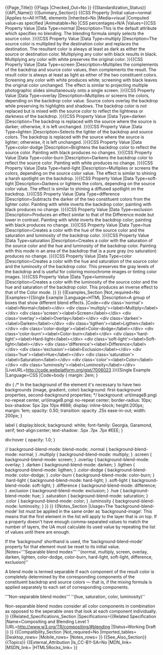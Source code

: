 {{Page_Title}}
{{Flags
|Checked_Out=No
}}
{{Standardization_Status}}
{{API_Name}}
{{Summary_Section}}
{{CSS Property
|Initial value=normal
|Applies to=All HTML elements
|Inherited=No
|Media=visual
|Computed value=as specified
|Animatable=No
|CSS percentages=N/A
|Values={{CSS Property Value
|Data Type=normal
|Description=This is the default attribute which specifies no blending. The blending formula simply selects the source color.
}}{{CSS Property Value
|Data Type=multiply
|Description=The source color is multiplied by the destination color and replaces the destination. The resultant color is always at least as dark as either the source or destination color. Multiplying any color with black results in black. Multiplying any color with white preserves the original color.
}}{{CSS Property Value
|Data Type=screen
|Description=Multiplies the complements of the backdrop and source color values, then complements the result. The result color is always at least as light as either of the two constituent colors. Screening any color with white produces white; screening with black leaves the original color unchanged. The effect is similar to projecting multiple photographic slides simultaneously onto a single screen.
}}{{CSS Property Value
|Data Type=overlay
|Description=Multiplies or screens the colors, depending on the backdrop color value. Source colors overlay the backdrop while preserving its highlights and shadows. The backdrop color is not replaced but is mixed with the source color to reflect the lightness or darkness of the backdrop.
}}{{CSS Property Value
|Data Type=darken
|Description=The backdrop is replaced with the source where the source is darker; otherwise, it is left unchanged.
}}{{CSS Property Value
|Data Type=lighten
|Description=Selects the lighter of the backdrop and source colors. The backdrop is replaced with the source where the source is lighter; otherwise, it is left unchanged.
}}{{CSS Property Value
|Data Type=color-dodge
|Description=Brightens the backdrop color to reflect the source color. Painting with black produces no changes.
}}{{CSS Property Value
|Data Type=color-burn
|Description=Darkens the backdrop color to reflect the source color. Painting with white produces no change.
}}{{CSS Property Value
|Data Type=hard-light
|Description=Multiplies or screens the colors, depending on the source color value. The effect is similar to shining a harsh spotlight on the backdrop.
}}{{CSS Property Value
|Data Type=soft-light
|Description=Darkens or lightens the colors, depending on the source color value. The effect is similar to shining a diffused spotlight on the backdrop.
}}{{CSS Property Value
|Data Type=difference
|Description=Subtracts the darker of the two constituent colors from the lighter color. Painting with white inverts the backdrop color; painting with black produces no change.
}}{{CSS Property Value
|Data Type=exclusion
|Description=Produces an effect similar to that of the Difference mode but lower in contrast. Painting with white inverts the backdrop color; painting with black produces no change.
}}{{CSS Property Value
|Data Type=hue
|Description=Creates a color with the hue of the source color and the saturation and luminosity of the backdrop color.
}}{{CSS Property Value
|Data Type=saturation
|Description=Creates a color with the saturation of the source color and the hue and luminosity of the backdrop color. Painting with this mode in an area of the backdrop that is a pure gray (no saturation) produces no change.
}}{{CSS Property Value
|Data Type=color
|Description=Creates a color with the hue and saturation of the source color and the luminosity of the backdrop color. This preserves the gray levels of the backdrop and is useful for coloring monochrome images or tinting color images.
}}{{CSS Property Value
|Data Type=luminosity
|Description=Creates a color with the luminosity of the source color and the hue and saturation of the backdrop color. This produces an inverse effect to that of the Color mode.
}}
}}
{{Examples_Section
|Not_required=No
|Examples={{Single Example
|Language=HTML
|Description=A group of boxes that show different blend effects.
|Code=&lt;div class='normal'&gt;&lt;label&gt;Normal&lt;/label&gt;&lt;/div&gt;
&lt;div class='multiply'&gt;&lt;label&gt;Multiply&lt;/label&gt;&lt;/div&gt;
&lt;div class='screen'&gt;&lt;label&gt;Screen&lt;/label&gt;&lt;/div&gt;
&lt;div class='overlay'&gt;&lt;label&gt;Overlay&lt;/label&gt;&lt;/div&gt;
&lt;div class='darken'&gt;&lt;label&gt;Darken&lt;/label&gt;&lt;/div&gt;
&lt;div class='ligthen'&gt;&lt;label&gt;Ligthen&lt;/label&gt;&lt;/div&gt;
&lt;div class='color-dodge'&gt;&lt;label&gt;Color-dodge&lt;/label&gt;&lt;/div&gt;
&lt;div class='color-burn'&gt;&lt;label&gt;Color-burn&lt;/label&gt;&lt;/div&gt;
&lt;div class='hard-light'&gt;&lt;label&gt;Hard-light&lt;/label&gt;&lt;/div&gt;
&lt;div class='soft-light'&gt;&lt;label&gt;Soft-light&lt;/label&gt;&lt;/div&gt;
&lt;div class='difference'&gt;&lt;label&gt;Difference&lt;/label&gt;&lt;/div&gt;
&lt;div class='exclusion'&gt;&lt;label&gt;Exclusion&lt;/label&gt;&lt;/div&gt;
&lt;div class='hue'&gt;&lt;label&gt;Hue&lt;/label&gt;&lt;/div&gt;
&lt;div class='saturation'&gt;&lt;label&gt;Saturation&lt;/label&gt;&lt;/div&gt;
&lt;div class='color'&gt;&lt;label&gt;Color&lt;/label&gt;&lt;/div&gt;
&lt;div class='luminosity'&gt;&lt;label&gt;Luminosity&lt;/label&gt;&lt;/div&gt;
|LiveURL=http://code.webplatform.org/gist/7006023
}}{{Single Example
|Language=CSS
|Code=body {
 	margin: 2em;
}
 
div {
/* In the background of the element it's necessary to have two backgrounds (image, gradient, color)
	background: first-background properties, second-background properties; */
	background: url(imageB.png) no-repeat center, url(imageB.png) no-repeat center;
	border-radius: 10px;
	box-shadow: 5px 2px 10px #888;
	display: inline-block;
	height:200px;
	margin: 1em;
	opacity: 0.50;
	transition: opacity .25s ease-in-out;
	width: 200px;
}

label {
    display:block;
    background: white;
    font-family: Georgia, Garamond, serif;
    text-align:center;
    text-shadow: .5px .7px .7px #EEE;
}

div:hover { opacity: 1.0; }

// background-blend-mode: blend-mode;
.normal 	 { background-blend-mode: normal; 	   }
.multiply 	 { background-blend-mode: multiply;    }
.screen 	 { background-blend-mode: screen; 	   } 
.overlay 	 { background-blend-mode: overlay;     }
.darken 	 { background-blend-mode: darken;      }
.ligthen 	 { background-blend-mode: ligthen;     }
.color-dodge { background-blend-mode: color-dodge; }
.color-burn  { background-blend-mode: color-burn;  }
.hard-light  { background-blend-mode: hard-light;  }
.soft-light  { background-blend-mode: soft-light;  }
.difference  { background-blend-mode: difference;  }
.exclusion   { background-blend-mode: exclusion;   }
.hue 		 { background-blend-mode: hue;   	   }
.saturation  { background-blend-mode: saturation;  }
.color 		 { background-blend-mode: color;       }
.luminosity  { background-blend-mode: luminosity;  }
}}
}}
{{Notes_Section
|Usage=The ‘background-blend-mode’ list must be applied in the same order as ‘background-image’. This means that the first element in the list will apply to the layer that is on top. If a property doesn't have enough comma-separated values to match the number of layers, the UA must calculate its used value by repeating the list of values until there are enough.

If the ‘background’ shorthand is used, the ‘background-blend-mode’ property for that element must be reset to its initial value.
|Notes='''Separable blend modes'''
''(normal, multiply, screen, overlay, darken, lighten, color-dodge, color-burn, hard-light, soft-light, difference, exclusion)''

A blend mode is termed separable if each component of the result color is completely determined by the corresponding components of the constituent backdrop and source colors — that is, if the mixing formula is applied separately to each set of corresponding components.

'''Non-separable blend modes'''
''(hue, saturation, color, luminosity)''

Non-separable blend modes consider all color components in combination as opposed to the seperable ones that look at each component individually.
}}
{{Related_Specifications_Section
|Specifications={{Related Specification
|Name=Compositing and Blending Level 1
|URL=http://www.w3.org/TR/compositing/#blending
|Status=Working Draft
}}
}}
{{Compatibility_Section
|Not_required=No
|Imported_tables=
|Desktop_rows=
|Mobile_rows=
|Notes_rows=
}}
{{See_Also_Section}}
{{Topics}}
{{External_Attribution
|Is_CC-BY-SA=No
|MDN_link=
|MSDN_link=
|HTML5Rocks_link=
}}